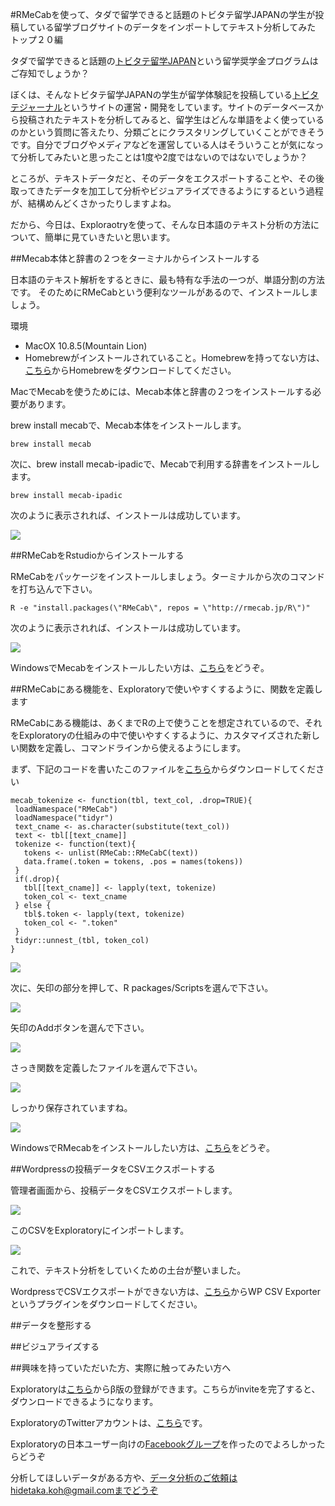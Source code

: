 #RMeCabを使って、タダで留学できると話題のトビタテ留学JAPANの学生が投稿している留学ブログサイトのデータをインポートしてテキスト分析してみた トップ２０編

タダで留学できると話題の[トビタテ留学JAPAN](http://hidetaka.hateblo.jp/entry/2015/06/26/%E2%97%8B%E2%97%8B%E3%81%A7%E3%82%82%E2%97%8B%E2%97%8B%E3%81%AB%E3%81%AA%E3%82%8C%E3%82%8B%E6%99%82%E4%BB%A3%EF%BC%81_%E3%82%B7%E3%83%AA%E3%82%B3%E3%83%B3%E3%83%90%E3%83%AC%E3%83%BC%E3%81%A8%E3%83%88)という留学奨学金プログラムはご存知でしょうか？　

ぼくは、そんなトビタテ留学JAPANの学生が留学体験記を投稿している[トビタテジャーナル](http://tobitate-student.com/)というサイトの運営・開発をしています。サイトのデータベースから投稿されたテキストを分析してみると、留学生はどんな単語をよく使っているのかという質問に答えたり、分類ごとにクラスタリングしていくことができそうです。自分でブログやメディアなどを運営している人はそういうことが気になって分析してみたいと思ったことは1度や2度ではないのではないでしょうか？

ところが、テキストデータだと、そのデータをエクスポートすることや、その後取ってきたデータを加工して分析やビジュアライズできるようにするという過程が、結構めんどくさかったりしますよね。

だから、今日は、Exploraotryを使って、そんな日本語のテキスト分析の方法について、簡単に見ていきたいと思います。


##Mecab本体と辞書の２つをターミナルからインストールする

日本語のテキスト解析をするときに、最も特有な手法の一つが、単語分割の方法です。
そのためにRMeCabという便利なツールがあるので、インストールしましょう。

環境

- MacOX 10.8.5(Mountain Lion)
- Homebrewがインストールされていること。Homebrewを持ってない方は、[こちら](http://brew.sh/index_ja.html)からHomebrewをダウンロードしてください。

MacでMecabを使うためには、Mecab本体と辞書の２つをインストールする必要があります。

brew install mecabで、Mecab本体をインストールします。

```
brew install mecab
```
次に、brew install mecab-ipadicで、Mecabで利用する辞書をインストールします。

```
brew install mecab-ipadic
```
次のように表示されれば、インストールは成功しています。

![](images/brew-install-mecab.png)

##RMeCabをRstudioからインストールする

RMeCabをパッケージをインストールしましょう。ターミナルから次のコマンドを打ち込んで下さい。

```
R -e "install.packages(\"RMeCab\", repos = \"http://rmecab.jp/R\")"
```

次のように表示されれば、インストールは成功しています。

![](images/install.packagesRMeCab.png)

WindowsでMecabをインストールしたい方は、[こちら](http://handsrecs2nd.seesaa.net/article/140090025.html)をどうぞ。


##RMeCabにある機能を、Exploratoryで使いやすくするように、関数を定義します

RMeCabにある機能は、あくまでRの上で使うことを想定されているので、それをExploratoryの仕組みの中で使いやすくするように、カスタマイズされた新しい関数を定義し、コマンドラインから使えるようにします。

まず、下記のコードを書いたこのファイルを[こちら](https://gist.githubusercontent.com/double-y/1861e9517a73167586471ec088ac0951/raw/01d5d92a6020a535d6e13f8e252ae447c42f1eed/mecab_tokenize)からダウンロードしてください

```
mecab_tokenize <- function(tbl, text_col, .drop=TRUE){
 loadNamespace("RMeCab")
 loadNamespace("tidyr")
 text_cname <- as.character(substitute(text_col))
 text <- tbl[[text_cname]]
 tokenize <- function(text){
   tokens <- unlist(RMeCab::RMeCabC(text))
   data.frame(.token = tokens, .pos = names(tokens))
 }
 if(.drop){
   tbl[[text_cname]] <- lapply(text, tokenize)
   token_col <- text_cname
 } else {
   tbl$.token <- lapply(text, tokenize)
   token_col <- ".token"
 }
 tidyr::unnest_(tbl, token_col)
}

```
![](images/mecab_tokenize.png)

次に、矢印の部分を押して、R packages/Scriptsを選んで下さい。

![](images/add-rscript-packages.png)

矢印のAddボタンを選んで下さい。

![](images/add-rscript.png)

さっき関数を定義したファイルを選んで下さい。

![](images/mecab-desktop.png)

しっかり保存されていますね。

![](images/mecab-exp.png)

WindowsでRMecabをインストールしたい方は、[こちら](http://rmecab.jp/wiki/index.php?RMeCab)をどうぞ。

##Wordpressの投稿データをCSVエクスポートする

管理者画面から、投稿データをCSVエクスポートします。

![](images/csv-export.png)

このCSVをExploratoryにインポートします。

![](images/csv-export-exploratory.png)

これで、テキスト分析をしていくための土台が整いました。

WordpressでCSVエクスポートができない方は、[こちら](https://wordpress.org/plugins/wp-csv-exporter/)からWP CSV Exporterというプラグインをダウンロードしてください。

##データを整形する

##ビジュアライズする


##興味を持っていただいた方、実際に触ってみたい方へ

Exploratoryは[こちら](https://exploratory.io/
)からβ版の登録ができます。こちらがinviteを完了すると、ダウンロードできるようになります。


ExploratoryのTwitterアカウントは、[こちら](https://twitter.com/ExploratoryData
)です。

Exploratoryの日本ユーザー向けの[Facebookグループ](https://www.facebook.com/groups/1087437647994959/members/
)を作ったのでよろしかったらどうぞ

分析してほしいデータがある方や、データ分析のご依頼はhidetaka.koh@gmail.comまでどうぞ